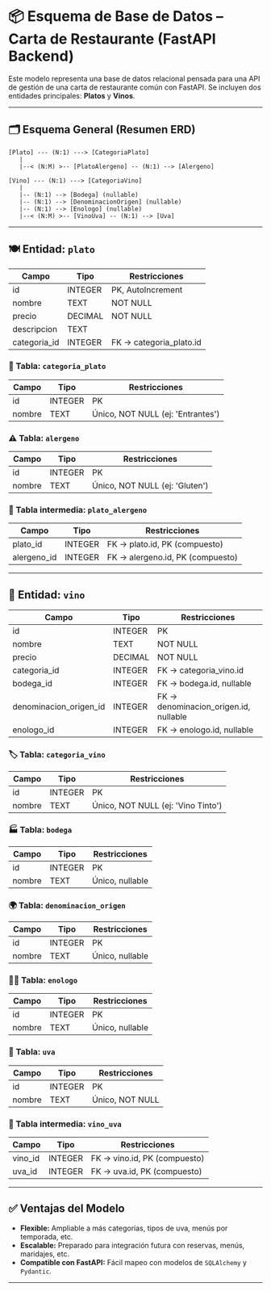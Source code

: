 
# 📦 Esquema de Base de Datos – Carta de Restaurante (FastAPI Backend)

Este modelo representa una base de datos relacional pensada para una API de gestión de una carta de restaurante común con FastAPI. Se incluyen dos entidades principales: **Platos** y **Vinos**.

---

## 🗂️ Esquema General (Resumen ERD)

```
[Plato] --- (N:1) ---> [CategoriaPlato]
   |
   |--< (N:M) >-- [PlatoAlergeno] -- (N:1) --> [Alergeno]

[Vino] --- (N:1) ---> [CategoriaVino]
   |
   |-- (N:1) --> [Bodega] (nullable)
   |-- (N:1) --> [DenominacionOrigen] (nullable)
   |-- (N:1) --> [Enologo] (nullable)
   |--< (N:M) >-- [VinoUva] -- (N:1) --> [Uva]
```

---

## 🍽️ Entidad: `plato`

| Campo        | Tipo        | Restricciones           |
|--------------|-------------|--------------------------|
| id           | INTEGER     | PK, AutoIncrement        |
| nombre       | TEXT        | NOT NULL                 |
| precio       | DECIMAL     | NOT NULL                 |
| descripcion  | TEXT        |                          |
| categoria_id | INTEGER     | FK → categoria_plato.id  |

### 📁 Tabla: `categoria_plato`

| Campo   | Tipo    | Restricciones |
|---------|---------|---------------|
| id      | INTEGER | PK            |
| nombre  | TEXT    | Único, NOT NULL (ej: 'Entrantes') |

### ⚠️ Tabla: `alergeno`

| Campo   | Tipo    | Restricciones |
|---------|---------|---------------|
| id      | INTEGER | PK            |
| nombre  | TEXT    | Único, NOT NULL (ej: 'Gluten') |

### 🔗 Tabla intermedia: `plato_alergeno`

| Campo       | Tipo    | Restricciones                      |
|-------------|---------|-----------------------------------|
| plato_id    | INTEGER | FK → plato.id, PK (compuesto)      |
| alergeno_id | INTEGER | FK → alergeno.id, PK (compuesto)   |

---

## 🍷 Entidad: `vino`

| Campo                  | Tipo    | Restricciones                         |
|------------------------|---------|--------------------------------------|
| id                     | INTEGER | PK                                   |
| nombre                 | TEXT    | NOT NULL                             |
| precio                 | DECIMAL | NOT NULL                             |
| categoria_id           | INTEGER | FK → categoria_vino.id               |
| bodega_id              | INTEGER | FK → bodega.id, nullable             |
| denominacion_origen_id | INTEGER | FK → denominacion_origen.id, nullable|
| enologo_id             | INTEGER | FK → enologo.id, nullable            |

### 🏷️ Tabla: `categoria_vino`

| Campo   | Tipo    | Restricciones |
|---------|---------|---------------|
| id      | INTEGER | PK            |
| nombre  | TEXT    | Único, NOT NULL (ej: 'Vino Tinto') |

### 🏭 Tabla: `bodega`

| Campo   | Tipo    | Restricciones |
|---------|---------|---------------|
| id      | INTEGER | PK            |
| nombre  | TEXT    | Único, nullable |

### 🌍 Tabla: `denominacion_origen`

| Campo   | Tipo    | Restricciones |
|---------|---------|---------------|
| id      | INTEGER | PK            |
| nombre  | TEXT    | Único, nullable |

### 👨‍🔬 Tabla: `enologo`

| Campo   | Tipo    | Restricciones |
|---------|---------|---------------|
| id      | INTEGER | PK            |
| nombre  | TEXT    | Único, nullable |

### 🍇 Tabla: `uva`

| Campo   | Tipo    | Restricciones |
|---------|---------|---------------|
| id      | INTEGER | PK            |
| nombre  | TEXT    | Único, NOT NULL |

### 🔗 Tabla intermedia: `vino_uva`

| Campo    | Tipo    | Restricciones                    |
|----------|---------|----------------------------------|
| vino_id  | INTEGER | FK → vino.id, PK (compuesto)     |
| uva_id   | INTEGER | FK → uva.id, PK (compuesto)      |

---

## ✅ Ventajas del Modelo

- **Flexible:** Ampliable a más categorías, tipos de uva, menús por temporada, etc.
- **Escalable:** Preparado para integración futura con reservas, menús, maridajes, etc.
- **Compatible con FastAPI:** Fácil mapeo con modelos de `SQLAlchemy` y `Pydantic`.

---
